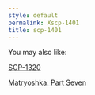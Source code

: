 ```yaml
---
style: default
permalink: Xscp-1401
title: scp-1401
---
```

You may also like:

[SCP-1320](http://scp-wiki.net/scp-1320)

[Matryoshka: Part Seven](http://scp-wiki.net/matryoshka-seven)

